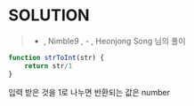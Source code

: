 # SOLUTION

> - , Nimble9 , - , Heonjong Song 님의 풀이

```js
function strToInt(str) {
    return str/1
}
```

입력 받은 것을 1로 나누면 반환되는 값은 number
